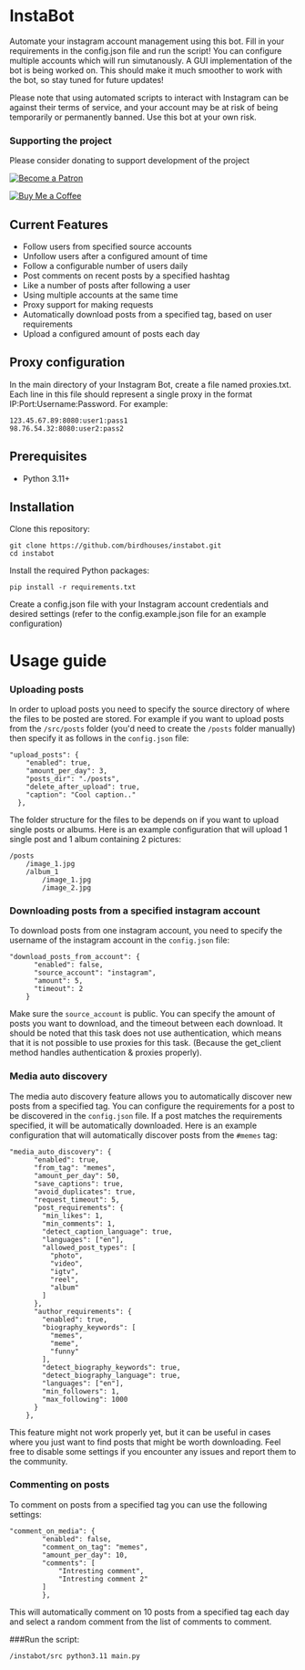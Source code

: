 # InstaBot
Automate your instagram account management using this bot. Fill in your requirements in the config.json file and run the script! You can configure multiple accounts which will run simutanously.
A GUI implementation of the bot is being worked on. This should make it much smoother to work with the bot, so stay tuned for future updates!

Please note that using automated scripts to interact with Instagram can be against their terms of service, and your account may be at risk of being temporarily or permanently banned. Use this bot at your own risk.

### Supporting the project
Please consider donating to support development of the project

[![Become a Patron](https://c5.patreon.com/external/logo/become_a_patron_button.png)](https://www.patreon.com/birdhouses) <br>

[![Buy Me a Coffee](https://img.shields.io/badge/Buy%20Me%20a-Coffee-orange)](https://www.buymeacoffee.com/birdhouses) <br>


## Current Features
- Follow users from specified source accounts
- Unfollow users after a configured amount of time
- Follow a configurable number of users daily
- Post comments on recent posts by a specified hashtag
- Like a number of posts after following a user
- Using multiple accounts at the same time
- Proxy support for making requests
- Automatically download posts from a specified tag, based on user requirements
- Upload a configured amount of posts each day

## Proxy configuration
In the main directory of your Instagram Bot, create a file named proxies.txt. Each line in this file should represent a single proxy in the format IP:Port:Username:Password. For example:

    123.45.67.89:8080:user1:pass1
    98.76.54.32:8080:user2:pass2


## Prerequisites

- Python 3.11+

## Installation

Clone this repository:

    git clone https://github.com/birdhouses/instabot.git
    cd instabot

Install the required Python packages:

    pip install -r requirements.txt

Create a config.json file with your Instagram account credentials and desired settings (refer to the config.example.json file for an example configuration)


# Usage guide
### Uploading posts
In order to upload posts you need to specify the source directory of where the files to be posted are stored.
For example if you want to upload posts from the `/src/posts` folder (you'd need to create the `/posts` folder manually) then specify it as follows in the `config.json` file:

    "upload_posts": {
        "enabled": true,
        "amount_per_day": 3,
        "posts_dir": "./posts",
        "delete_after_upload": true,
        "caption": "Cool caption.."
      },
The folder structure for the files to be depends on if you want to upload single posts or albums. Here is an example configuration that will upload 1 single post and 1 album containing 2 pictures:

    /posts
        /image_1.jpg
        /album_1
            /image_1.jpg
            /image_2.jpg

### Downloading posts from a specified instagram account
To download posts from one instagram account, you need to specify the username of the instagram account in the `config.json` file:

    "download_posts_from_account": {
          "enabled": false,
          "source_account": "instagram",
          "amount": 5,
          "timeout": 2
        }
Make sure the `source_account` is public. You can specify the amount of posts you want to download, and the timeout between each download.
It should be noted that this task does not use authentication, which means that it is not possible to use proxies for this task. (Because the get_client method handles authentication & proxies properly).

### Media auto discovery
The media auto discovery feature allows you to automatically discover new posts from a specified tag. You can configure the requirements for a post to be discovered in the `config.json` file. If a post matches the requirements specified, it will be automatically downloaded. Here is an example configuration that will automatically discover posts from the `#memes` tag:

    "media_auto_discovery": {
          "enabled": true,
          "from_tag": "memes",
          "amount_per_day": 50,
          "save_captions": true,
          "avoid_duplicates": true,
          "request_timeout": 5,
          "post_requirements": {
            "min_likes": 1,
            "min_comments": 1,
            "detect_caption_language": true,
            "languages": ["en"],
            "allowed_post_types": [
              "photo",
              "video",
              "igtv",
              "reel",
              "album"
            ]
          },
          "author_requirements": {
            "enabled": true,
            "biography_keywords": [
              "memes",
              "meme",
              "funny"
            ],
            "detect_biography_keywords": true,
            "detect_biography_language": true,
            "languages": ["en"],
            "min_followers": 1,
            "max_following": 1000
          }
        },

This feature might not work properly yet, but it can be useful in cases where you just want to find posts that might be worth downloading. Feel free to disable some settings if you encounter any issues and report them to the community.

### Commenting on posts
To comment on posts from a specified tag you can use the following settings:

    "comment_on_media": {
            "enabled": false,
            "comment_on_tag": "memes",
            "amount_per_day": 10,
            "comments": [
                "Intresting comment",
                "Intresting comment 2"
            ]
            },
This will automatically comment on 10 posts from a specified tag each day and select a random comment from the list of comments to comment.

###Run the script:

    /instabot/src python3.11 main.py

